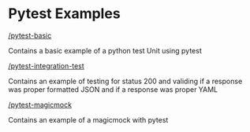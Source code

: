 # Pytest Examples

[/pytest-basic](/pytest-basic/pytests-basic-example.py)

Contains a basic example of a python test Unit using pytest

[/pytest-integration-test](/pytest-integration-test/pytest-integration-test.py)

Contains an example of testing for status 200 and validing if
a response was proper formatted JSON and if a response was proper YAML

[/pytest-magicmock](/pytest-magicmock/pytest-magicmock-example.py)

Contains an example of a magicmock with pytest